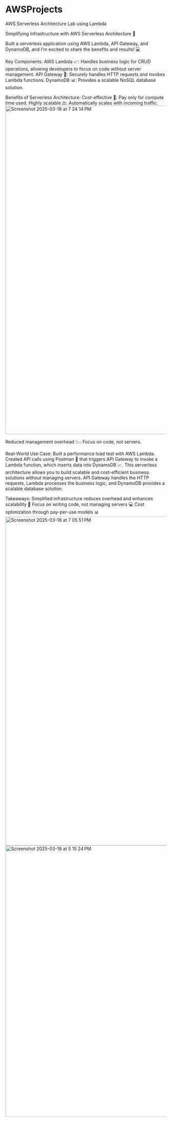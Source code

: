 # AWSProjects

AWS Serverless Architecture Lab using Lambda

Simplifying Infrastructure with AWS Serverless Architecture 🚀

Built a serverless application using AWS Lambda, API Gateway, and DynamoDB, and I'm excited to share the benefits and results! 💻

Key Components:
AWS Lambda 📈: Handles business logic for CRUD operations, allowing developers to focus on code without server management.
API Gateway 🚪: Securely handles HTTP requests and invokes Lambda functions.
DynamoDB 📊: Provides a scalable NoSQL database solution.

Benefits of Serverless Architecture:
Cost-effective 💸: Pay only for compute time used.
Highly scalable ⚖️: Automatically scales with incoming traffic.<img width="1025" alt="Screenshot 2025-03-18 at 7 24 14 PM" src="https://github.com/user-attachments/assets/fb85818d-6199-45f3-8f87-f13e935c8a29" />

Reduced management overhead 📉: Focus on code, not servers.

Real-World Use Case:
Built a performance load test with AWS Lambda. Created API calls using Postman 📨 that triggers API Gateway to invoke a Lambda function, which inserts data into DynamoDB 📈. This serverless architecture allows you to build scalable and cost-efficient business solutions without managing servers. API Gateway handles the HTTP requests, Lambda processes the business logic, and DynamoDB provides a scalable database solution.

Takeaways:
Simplified infrastructure reduces overhead and enhances scalability 🚀
Focus on writing code, not managing servers 💻
Cost optimization through pay-per-use models 📊
<img width="1025" alt="Screenshot 2025-03-18 at 7 05 51 PM" src="https://github.com/user-attachments/assets/16cd9f2f-0571-4e9a-92c7-16182b7030e9" />
<img width="847" alt="Screenshot 2025-03-18 at 5 15 24 PM" src="https://github.com/user-attachments/assets/c5000ea8-8055-467b-a064-08bc219c99fd" />



